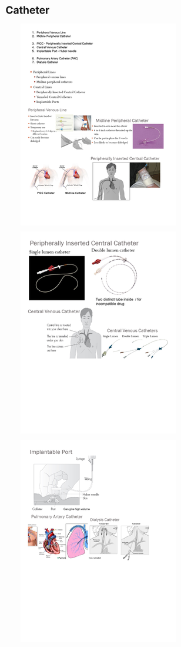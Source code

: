 # Catheter

<figure><img src="../.gitbook/assets/Catheter_.docx.jpeg" alt=""><figcaption></figcaption></figure>

<figure><img src="../.gitbook/assets/Catheter_.docx 2.jpeg" alt=""><figcaption></figcaption></figure>

<figure><img src="../.gitbook/assets/Catheter_.docx 3.jpeg" alt=""><figcaption></figcaption></figure>
